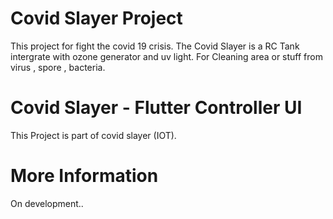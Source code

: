 # Covid Slayer Project #
This project for fight the covid 19 crisis.
The Covid Slayer is a RC Tank intergrate with ozone generator and uv light.
For Cleaning area or stuff from virus , spore , bacteria.  


# Covid Slayer - Flutter Controller UI
This Project is part of covid slayer (IOT).


# More Information #
On development..
